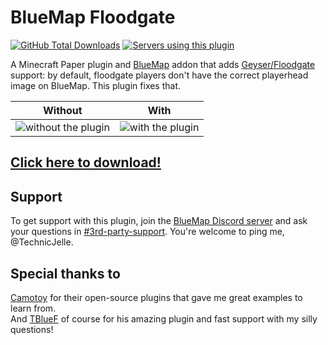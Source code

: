 # BlueMap Floodgate
[![GitHub Total Downloads](https://img.shields.io/github/downloads/TechnicJelle/BlueMapFloodgate/total?label=Downloads&color=success "Click here to download the plugin")](https://github.com/TechnicJelle/BlueMapFloodgate/releases/latest)
[![Servers using this plugin](https://img.shields.io/bstats/servers/16426?label=Servers)](https://bstats.org/plugin/bukkit/BlueMap%20Floodgate/16426)

A Minecraft Paper plugin and [BlueMap](https://github.com/BlueMap-Minecraft/BlueMap) addon that adds [Geyser/Floodgate](https://github.com/GeyserMC/Floodgate) support:
by default, floodgate players don't have the correct playerhead image on BlueMap. This plugin fixes that.

| Without                                                  | With                                               |
|----------------------------------------------------------|----------------------------------------------------|
| ![without the plugin](.github/readme_assets/without.png) | ![with the plugin](.github/readme_assets/with.png) |

## [Click here to download!](../../releases/latest)

## Support
To get support with this plugin, join the [BlueMap Discord server](https://bluecolo.red/map-discord) and ask your questions in [#3rd-party-support](https://discord.com/channels/665868367416131594/863844716047106068). You're welcome to ping me, @TechnicJelle.

## Special thanks to
[Camotoy](https://github.com/Camotoy/GeyserSkinManager) for their open-source plugins that gave me great examples to learn from.\
And [TBlueF](https://github.com/TBlueF) of course for his amazing plugin and fast support with my silly questions!
